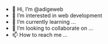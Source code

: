 - 👋 Hi, I’m @adigeweb
- 👀 I’m interested in web development
- 🌱 I’m currently learning ...
- 💞️ I’m looking to collaborate on ...
- 📫 How to reach me ...

<!---
adigeweb/adigeweb is a ✨ special ✨ repository because its `README.md` (this file) appears on your GitHub profile.
You can click the Preview link to take a look at your changes.
--->
